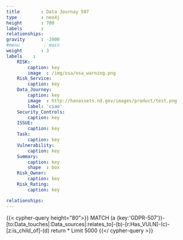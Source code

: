 ```yaml
---
title        : Data Journay 507
type         : neo4j
height       : 700
labels       :
relationships:
gravity      : -2000
#menu         : main
weight       : 3
labels    :
    RISK:
        caption: key
        image  : /img/osa/osa_warning.png
    Risk_Service:
        caption: key
    Data_Journey:
        caption: key
        image  : http://hanassets.nd.gov/images/product/test.png
        label: 'ciao'
    Security_Controls:
        caption: key
    ISSUE:
        caption: key
    Task:
        caption: key
    Vulnerability:
        caption: key
    Summary:
        caption: key
        shape  : box
    Risk_Owner:
        caption: key
    Risk_Rating:
        caption: key

relationships:
---
```


{{< cypher-query height="80">}}
MATCH (a {key:'GDPR-507'})-[to:Data_touches|:Data_sources|:relates_to]-(b)-[r:Has_VULN]-(c)-[z:is_child_of]-(d)
return * 
Limit 5000
{{</ cypher-query >}}

